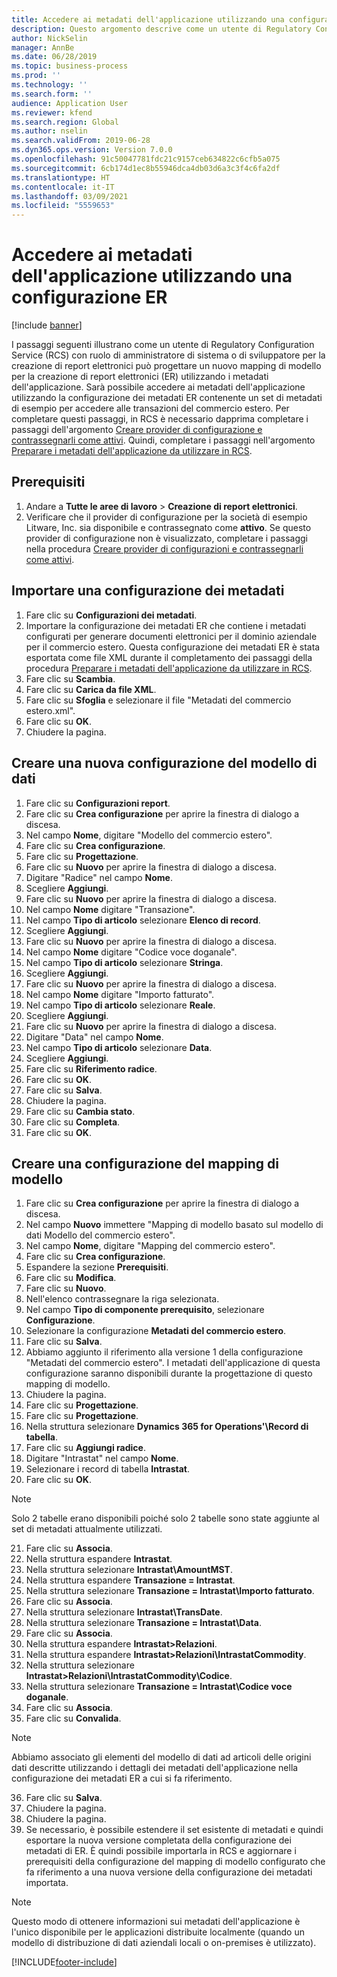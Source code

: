 ```yaml
---
title: Accedere ai metadati dell'applicazione utilizzando una configurazione ER
description: Questo argomento descrive come un utente di Regulatory Configuration Service (RCS) può progettare un nuovo mapping di modello per la creazione di report elettronici (ER) utilizzando i metadati.
author: NickSelin
manager: AnnBe
ms.date: 06/28/2019
ms.topic: business-process
ms.prod: ''
ms.technology: ''
ms.search.form: ''
audience: Application User
ms.reviewer: kfend
ms.search.region: Global
ms.author: nselin
ms.search.validFrom: 2019-06-28
ms.dyn365.ops.version: Version 7.0.0
ms.openlocfilehash: 91c50047781fdc21c9157ceb634822c6cfb5a075
ms.sourcegitcommit: 6cb174d1ec8b55946dca4db03d6a3c3f4c6fa2df
ms.translationtype: HT
ms.contentlocale: it-IT
ms.lasthandoff: 03/09/2021
ms.locfileid: "5559653"
---
```

# <a name="access-application-metadata-by-using-er-configuration"></a>Accedere ai metadati dell'applicazione utilizzando una configurazione ER

[!include [banner](../../includes/banner.md)]

I passaggi seguenti illustrano come un utente di Regulatory Configuration Service (RCS) con ruolo di amministratore di sistema o di sviluppatore per la creazione di report elettronici può progettare un nuovo mapping di modello per la creazione di report elettronici (ER) utilizzando i metadati dell'applicazione. Sarà possibile accedere ai metadati dell'applicazione utilizzando la configurazione dei metadati ER contenente un set di metadati di esempio per accedere alle transazioni del commercio estero. Per completare questi passaggi, in RCS è necessario dapprima completare i passaggi dell'argomento [Creare provider di configurazione e contrassegnarli come attivi](er-configuration-provider-mark-it-active-2016-11.md). Quindi, completare i passaggi nell'argomento [Preparare i metadati dell'applicazione da utilizzare in RCS](prepare-application-metadata-rcs.md).

## <a name="prerequisites"></a>Prerequisiti
1. Andare a **Tutte le aree di lavoro** > **Creazione di report elettronici**. 
2. Verificare che il provider di configurazione per la società di esempio Litware, Inc. sia disponibile e contrassegnato come **attivo**. Se questo provider di configurazione non è visualizzato, completare i passaggi nella procedura [Creare provider di configurazioni e contrassegnarli come attivi](er-configuration-provider-mark-it-active-2016-11.md). 

## <a name="import-metadata-configuration"></a>Importare una configurazione dei metadati 
1. Fare clic su **Configurazioni dei metadati**. 
2. Importare la configurazione dei metadati ER che contiene i metadati configurati per generare documenti elettronici per il dominio aziendale per il commercio estero. Questa configurazione dei metadati ER è stata esportata come file XML durante il completamento dei passaggi della procedura [Preparare i metadati dell'applicazione da utilizzare in RCS](prepare-application-metadata-rcs.md). 
3. Fare clic su **Scambia**. 
4. Fare clic su **Carica da file XML**. 
5. Fare clic su **Sfoglia** e selezionare il file "Metadati del commercio estero.xml". 
6. Fare clic su **OK**. 
7. Chiudere la pagina. 

## <a name="create-data-model-configuration"></a>Creare una nuova configurazione del modello di dati
1. Fare clic su **Configurazioni report**. 
2. Fare clic su **Crea configurazione** per aprire la finestra di dialogo a discesa. 
3. Nel campo **Nome**, digitare "Modello del commercio estero". 
4. Fare clic su **Crea configurazione**. 
5. Fare clic su **Progettazione**. 
6. Fare clic su **Nuovo** per aprire la finestra di dialogo a discesa. 
7. Digitare "Radice" nel campo **Nome**. 
8. Scegliere **Aggiungi**. 
9. Fare clic su **Nuovo** per aprire la finestra di dialogo a discesa. 
10.    Nel campo **Nome** digitare "Transazione". 
11.    Nel campo **Tipo di articolo** selezionare **Elenco di record**. 
12.    Scegliere **Aggiungi**. 
13.    Fare clic su **Nuovo** per aprire la finestra di dialogo a discesa. 
14.    Nel campo **Nome** digitare "Codice voce doganale". 
15.    Nel campo **Tipo di articolo** selezionare **Stringa**. 
16.    Scegliere **Aggiungi**. 
17.    Fare clic su **Nuovo** per aprire la finestra di dialogo a discesa. 
18.    Nel campo **Nome** digitare "Importo fatturato". 
19.    Nel campo **Tipo di articolo** selezionare **Reale**. 
20.    Scegliere **Aggiungi**. 
21.    Fare clic su **Nuovo** per aprire la finestra di dialogo a discesa. 
22.    Digitare "Data" nel campo **Nome**. 
23.    Nel campo **Tipo di articolo** selezionare **Data**. 
24.    Scegliere **Aggiungi**. 
25.    Fare clic su **Riferimento radice**. 
26.    Fare clic su **OK**. 
27.    Fare clic su **Salva**. 
28.    Chiudere la pagina. 
29.    Fare clic su **Cambia stato**. 
30.    Fare clic su **Completa**. 
31.    Fare clic su **OK**. 

## <a name="create-model-mapping-configuration"></a>Creare una configurazione del mapping di modello 
1. Fare clic su **Crea configurazione** per aprire la finestra di dialogo a discesa. 
2. Nel campo **Nuovo** immettere "Mapping di modello basato sul modello di dati Modello del commercio estero". 
3. Nel campo **Nome**, digitare "Mapping del commercio estero". 
4. Fare clic su **Crea configurazione**. 
5. Espandere la sezione **Prerequisiti**. 
6. Fare clic su **Modifica**. 
7. Fare clic su **Nuovo**. 
8. Nell'elenco contrassegnare la riga selezionata. 
9. Nel campo **Tipo di componente prerequisito**, selezionare **Configurazione**. 
10.    Selezionare la configurazione **Metadati del commercio estero**. 
11.    Fare clic su **Salva**. 
12.    Abbiamo aggiunto il riferimento alla versione 1 della configurazione "Metadati del commercio estero". I metadati dell'applicazione di questa configurazione saranno disponibili durante la progettazione di questo mapping di modello. 
13.    Chiudere la pagina. 
14.    Fare clic su **Progettazione**. 
15.    Fare clic su **Progettazione**. 
16.    Nella struttura selezionare **Dynamics 365 for Operations'\Record di tabella**. 
17.    Fare clic su **Aggiungi radice**. 
18.    Digitare "Intrastat" nel campo **Nome**. 
19.    Selezionare i record di tabella **Intrastat**. 
20.    Fare clic su **OK**. 

> [!NOTE]
> Solo 2 tabelle erano disponibili poiché solo 2 tabelle sono state aggiunte al set di metadati attualmente utilizzati. 

21.    Fare clic su **Associa**. 
22.    Nella struttura espandere **Intrastat**. 
23.    Nella struttura selezionare **Intrastat\AmountMST**. 
24.    Nella struttura espandere **Transazione = Intrastat**. 
25.    Nella struttura selezionare **Transazione = Intrastat\Importo fatturato**. 
26.    Fare clic su **Associa**. 
27.    Nella struttura selezionare **Intrastat\TransDate**. 
28.    Nella struttura selezionare **Transazione = Intrastat\Data**. 
29.    Fare clic su **Associa**. 
30.    Nella struttura espandere **Intrastat\>Relazioni**. 
31.    Nella struttura espandere **Intrastat\>Relazioni\IntrastatCommodity**. 
32.    Nella struttura selezionare **Intrastat\>Relazioni\IntrastatCommodity\Codice**. 
33.    Nella struttura selezionare **Transazione = Intrastat\Codice voce doganale**. 
34.    Fare clic su **Associa**. 
35.    Fare clic su **Convalida**. 

> [!NOTE]
> Abbiamo associato gli elementi del modello di dati ad articoli delle origini dati descritte utilizzando i dettagli dei metadati dell'applicazione nella configurazione dei metadati ER a cui si fa riferimento. 
36.    Fare clic su **Salva**. 
37.    Chiudere la pagina. 
38.    Chiudere la pagina. 
39.    Se necessario, è possibile estendere il set esistente di metadati e quindi esportare la nuova versione completata della configurazione dei metadati di ER. È quindi possibile importarla in RCS e aggiornare i prerequisiti della configurazione del mapping di modello configurato che fa riferimento a una nuova versione della configurazione dei metadati importata. 

> [!NOTE]
> Questo modo di ottenere informazioni sui metadati dell'applicazione è l'unico disponibile per le applicazioni distribuite localmente (quando un modello di distribuzione di dati aziendali locali o on-premises è utilizzato).
        


[!INCLUDE[footer-include](../../../../includes/footer-banner.md)]